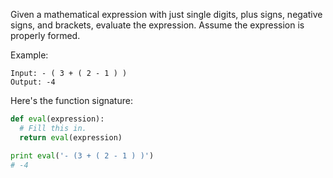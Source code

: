 Given a mathematical expression with just single digits, plus signs, negative signs, and brackets, evaluate the expression. Assume the expression is properly formed.


Example:

```shell
Input: - ( 3 + ( 2 - 1 ) )
Output: -4
```

Here's the function signature:

```python
def eval(expression):
  # Fill this in.
  return eval(expression)

print eval('- (3 + ( 2 - 1 ) )')
# -4
```